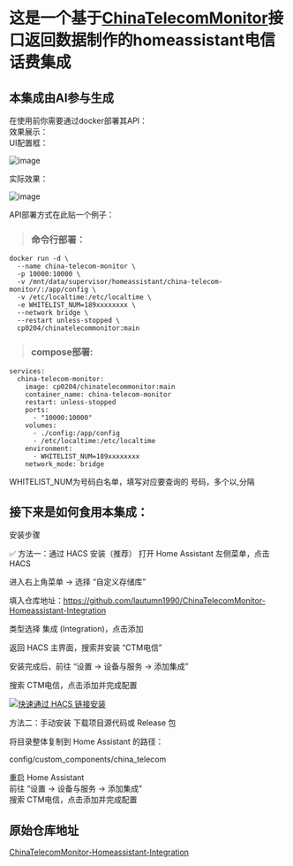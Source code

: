 # 这是一个基于[ChinaTelecomMonitor](https://github.com/Cp0204/ChinaTelecomMonitor)接口返回数据制作的homeassistant电信话费集成
## 本集成由AI参与生成
在使用前你需要通过docker部署其API：
<br/>
效果展示：
<br/>
UI配置框：

![image](https://github.com/user-attachments/assets/172ec865-5385-49d7-8733-e7cb6649aea7)

实际效果：

![image](https://github.com/user-attachments/assets/8f37a781-aaaa-4029-9b3d-c4b87e74674d)

API部署方式在此贴一个例子：

> ### 命令行部署：
```shell
docker run -d \
  --name china-telecom-monitor \
  -p 10000:10000 \
  -v /mnt/data/supervisor/homeassistant/china-telecom-monitor/:/app/config \
  -v /etc/localtime:/etc/localtime \
  -e WHITELIST_NUM=189xxxxxxxx \
  --network bridge \
  --restart unless-stopped \
  cp0204/chinatelecommonitor:main
```
> ### compose部署:
```shell
services:
  china-telecom-monitor:
    image: cp0204/chinatelecommonitor:main
    container_name: china-telecom-monitor
    restart: unless-stopped
    ports:
      - "10000:10000"
    volumes:
      - ./config:/app/config
      - /etc/localtime:/etc/localtime
    environment:
      - WHITELIST_NUM=189xxxxxxxx
    network_mode: bridge
```
WHITELIST_NUM为号码白名单，填写对应要查询的
号码，多个以,分隔

## 接下来是如何食用本集成：

安装步骤

✅ 方法一：通过 HACS 安装（推荐）
打开 Home Assistant 左侧菜单，点击 HACS

进入右上角菜单 → 选择 “自定义存储库”

填入仓库地址：https://github.com/lautumn1990/ChinaTelecomMonitor-Homeassistant-Integration


类型选择 集成 (Integration)，点击添加

返回 HACS 主界面，搜索并安装 “CTM电信”

安装完成后，前往 “设置 → 设备与服务 → 添加集成”

搜索 CTM电信，点击添加并完成配置

[![快速通过 HACS 链接安装](https://my.home-assistant.io/badges/hacs_repository.svg)](https://my.home-assistant.io/redirect/hacs_repository/?owner=hlhk2017&repository=ChinaTelecomMonitor-Homeassistant-Integration&category=integration)

 方法二：手动安装
下载项目源代码或 Release 包

将目录整体复制到 Home Assistant 的路径：

config/custom_components/china_telecom

重启 Home Assistant
<br/>
前往 “设置 → 设备与服务 → 添加集成”
<br/>
搜索 CTM电信，点击添加并完成配置

## 原始仓库地址

[ChinaTelecomMonitor-Homeassistant-Integration](https://github.com/hlhk2017/ChinaTelecomMonitor-Homeassistant-Integration)
